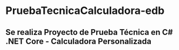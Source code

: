 # PruebaTecnicaCalculadora-edb

## Se realiza Proyecto de Prueba Técnica en C# .NET Core - Calculadora Personalizada
